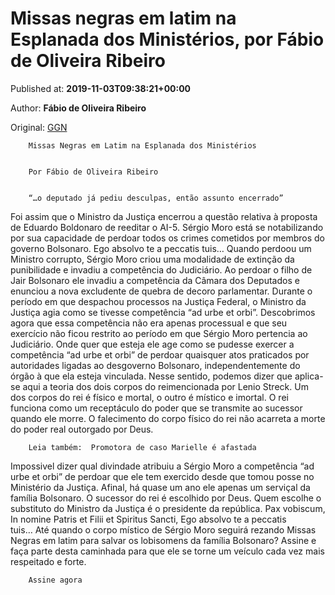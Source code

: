 
# Missas negras em latim na Esplanada dos Ministérios, por Fábio de Oliveira Ribeiro

Published at: **2019-11-03T09:38:21+00:00**

Author: **Fábio de Oliveira Ribeiro**

Original: [GGN](https://jornalggn.com.br/opiniao/missas-negras-em-latim-na-esplanada-dos-ministerios-por-fabio-de-oliveira-ribeiro/)


        Missas Negras em Latim na Esplanada dos Ministérios 
      

        Por Fábio de Oliveira Ribeiro
      

        “…o deputado já pediu desculpas, então assunto encerrado”
      
Foi assim que o Ministro da Justiça encerrou a questão relativa à proposta de Eduardo Boldonaro de reeditar o AI-5. Sérgio Moro está se notabilizando por sua capacidade de perdoar todos os crimes cometidos por membros do governo Bolsonaro.
Ego absolvo te a peccatis tuis… Quando perdoou um Ministro corrupto, Sérgio Moro criou uma modalidade de extinção da punibilidade e invadiu a competência do Judiciário. Ao perdoar o filho de Jair Bolsonaro ele invadiu a competência da Câmara dos Deputados e enunciou a nova excludente de quebra de decoro parlamentar.
Durante o período em que despachou processos na Justiça Federal, o Ministro da Justiça agia como se tivesse competência “ad urbe et orbi”. Descobrimos agora que essa competência não era apenas processual e que seu exercício não ficou restrito ao período em que Sérgio Moro pertencia ao Judiciário. Onde quer que esteja ele age como se pudesse exercer a competência “ad urbe et orbi” de perdoar quaisquer atos praticados por autoridades ligadas ao desgoverno Bolsonaro, independentemente do órgão à que ela esteja vinculada.
Nesse sentido, podemos dizer que aplica-se aqui a teoria dos dois corpos do reimencionada por Lenio Streck. Um dos corpos do rei é físico e mortal, o outro é místico e imortal. O rei funciona como um receptáculo do poder que se transmite ao sucessor quando ele morre. O falecimento do corpo físico do rei não acarreta a morte do poder real outorgado por Deus.

        Leia também:  Promotora de caso Marielle é afastada
      
Impossivel dizer qual divindade atribuiu a Sérgio Moro a competência “ad urbe et orbi” de perdoar que ele tem exercido desde que tomou posse no Ministério da Justiça. Afinal, há quase um ano ele apenas um serviçal da família Bolsonaro.
O sucessor do rei é escolhido por Deus. Quem escolhe o substituto do Ministro da Justiça é o presidente da república. Pax vobiscum, In nomine Patris et Filii et Spiritus Sancti, Ego absolvo te a peccatis tuis… Até quando o corpo místico de Sérgio Moro seguirá rezando Missas Negras em latim para salvar os lobisomens da família Bolsonaro?
Assine e faça parte desta caminhada para que ele se torne um veículo cada vez mais respeitado e forte.

        Assine agora
      
